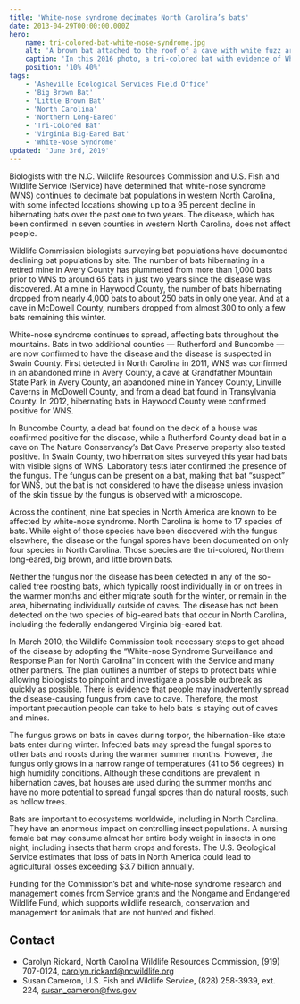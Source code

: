 ```yaml
---
title: 'White-nose syndrome decimates North Carolina’s bats'
date: 2013-04-29T00:00:00.000Z
hero:
    name: tri-colored-bat-white-nose-syndrome.jpg
    alt: 'A brown bat attached to the roof of a cave with white fuzz around its nose'
    caption: 'In this 2016 photo, a tri-colored bat with evidence of White Nose Syndrome (WNS) hibernates on the wall of the Black Diamond Tunnel in the North Georgia mountains. <a href="https://flic.kr/p/SQZDWw">Photo</a> by Pete Pattavina, USFWS.'
    position: '10% 40%'
tags:
    - 'Asheville Ecological Services Field Office'
    - 'Big Brown Bat'
    - 'Little Brown Bat'
    - 'North Carolina'
    - 'Northern Long-Eared'
    - 'Tri-Colored Bat'
    - 'Virginia Big-Eared Bat'
    - 'White-Nose Syndrome'
updated: 'June 3rd, 2019'
---
```


Biologists with the N.C. Wildlife Resources Commission and U.S. Fish and Wildlife Service (Service) have determined that white-nose syndrome (WNS) continues to decimate bat populations in western North Carolina, with some infected locations showing up to a 95 percent decline in hibernating bats over the past one to two years. The disease, which has been confirmed in seven counties in western North Carolina, does not affect people.

Wildlife Commission biologists surveying bat populations have documented declining bat populations by site. The number of bats hibernating in a retired mine in Avery County has plummeted from more than 1,000 bats prior to WNS to around 65 bats in just two years since the disease was discovered. At a mine in Haywood County, the number of bats hibernating dropped from nearly 4,000 bats to about 250 bats in only one year. And at a cave in McDowell County, numbers dropped from almost 300 to only a few bats remaining this winter.

White-nose syndrome continues to spread, affecting bats throughout the mountains. Bats in two additional counties &mdash; Rutherford and Buncombe &mdash; are now confirmed to have the disease and the disease is suspected in Swain County. First detected in North Carolina in 2011, WNS was confirmed in an abandoned mine in Avery County, a cave at Grandfather Mountain State Park in Avery County, an abandoned mine in Yancey County, Linville Caverns in McDowell County, and from a dead bat found in Transylvania County. In 2012, hibernating bats in Haywood County were confirmed positive for WNS.

In Buncombe County, a dead bat found on the deck of a house was confirmed positive for the disease, while a Rutherford County dead bat in a cave on The Nature Conservancy’s Bat Cave Preserve property also tested positive. In Swain County, two hibernation sites surveyed this year had bats with visible signs of WNS. Laboratory tests later confirmed the presence of the fungus. The fungus can be present on a bat, making that bat “suspect” for WNS, but the bat is not considered to have the disease unless invasion of the skin tissue by the fungus is observed with a microscope.

Across the continent, nine bat species in North America are known to be affected by white-nose syndrome. North Carolina is home to 17 species of bats. While eight of those species have been discovered with the fungus elsewhere, the disease or the fungal spores have been documented on only four species in North Carolina. Those species are the tri-colored, Northern long-eared, big brown, and little brown bats.

Neither the fungus nor the disease has been detected in any of the so-called tree roosting bats, which typically roost individually in or on trees in the warmer months and either migrate south for the winter, or remain in the area, hibernating individually outside of caves. The disease has not been detected on the two species of big-eared bats that occur in North Carolina, including the federally endangered Virginia big-eared bat.

In March 2010, the Wildlife Commission took necessary steps to get ahead of the disease by adopting the “White-nose Syndrome Surveillance and Response Plan for North Carolina” in concert with the Service and many other partners. The plan outlines a number of steps to protect bats while allowing biologists to pinpoint and investigate a possible outbreak as quickly as possible.  There is evidence that people may inadvertently spread the disease-causing fungus from cave to cave. Therefore, the most important precaution people can take to help bats is staying out of caves and mines.

The fungus grows on bats in caves during torpor, the hibernation-like state bats enter during winter. Infected bats may spread the fungal spores to other bats and roosts during the warmer summer months. However, the fungus only grows in a narrow range of temperatures (41 to 56 degrees) in high humidity conditions. Although these conditions are prevalent in hibernation caves, bat houses are used during the summer months and have no more potential to spread fungal spores than do natural roosts, such as hollow trees.

Bats are important to ecosystems worldwide, including in North Carolina. They have an enormous impact on controlling insect populations. A nursing female bat may consume almost her entire body weight in insects in one night, including insects that harm crops and forests. The U.S. Geological Service estimates that loss of bats in North America could lead to agricultural losses exceeding $3.7 billion annually.

Funding for the Commission’s bat and white-nose syndrome research and management comes from Service grants and the Nongame and Endangered Wildlife Fund, which supports wildlife research, conservation and management for animals that are not hunted and fished.

## Contact

- Carolyn Rickard, North Carolina Wildlife Resources Commission, (919) 707-0124, [carolyn.rickard@ncwildlife.org](mailto:carolyn.rickard@ncwildlife.org)
- Susan Cameron, U.S. Fish and Wildlife Service, (828) 258-3939, ext. 224, [susan_cameron@fws.gov](mailto:susan_cameron@fws.gov)